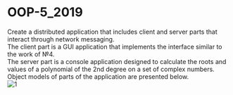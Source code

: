 # OOP-5_2019  
Create a distributed application that includes client and server parts that interact through network messaging.  
The client part is a GUI application that implements the interface similar to the work of №4.  
The server part is a console application designed to calculate the roots and values of a polynomial of the 2nd degree on a set of complex numbers.   
Object models of parts of the application are presented below.  
![1](https://user-images.githubusercontent.com/24553030/57813577-4e4e1900-7779-11e9-9b19-79cbd39b6303.png)

